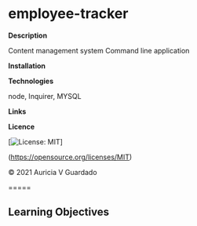 # employee-tracker

**Description**

Content management system
Command line application 

**Installation**

**Technologies** 

node, Inquirer, MYSQL


**Links**

**Licence**

[![License: MIT](https://img.shields.io/badge/License-MIT-red.svg)]

(https://opensource.org/licenses/MIT)

© 2021 
Auricia V Guardado

=====

## Learning Objectives 